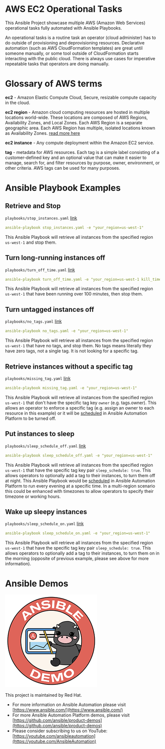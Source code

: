 # AWS EC2 Operational Tasks

This Ansible Project showcase multiple AWS (Amazon Web Services) operational tasks fully automated with Ansible Playbooks.

An operational tasks is a routine task an operator (cloud administer) has to do outside of provisioning and deprovisioning resources.  Declarative automation (such as AWS CloudFormation templates) are great until someone manually, or some tool outside of CloudFormation starts interacting with the public cloud.  There is always use cases for imperative repeatable tasks that operators are doing manually.

# Glossary of AWS terms

**ec2** - Amazon Elastic Compute Cloud, Secure, resizable compute capacity in the cloud.

**ec2 region** - Amazon cloud computing resources are hosted in multiple locations world-wide. These locations are composed of AWS Regions, Availability Zones, and Local Zones. Each AWS Region is a separate geographic area. Each AWS Region has multiple, isolated locations known as Availability Zones. [read more here](https://docs.aws.amazon.com/AmazonRDS/latest/UserGuide/Concepts.RegionsAndAvailabilityZones.html)

**ec2 instance** - Any compute deployment within the Amazon EC2 service.

**tag** -  metadata for AWS resources. Each tag is a simple label consisting of a customer-defined key and an optional value that can make it easier to manage, search for, and filter resources by purpose, owner, environment, or other criteria. AWS tags can be used for many purposes.

# Ansible Playbook Examples

## Retrieve and Stop

`playbooks/stop_instances.yaml` [link](playbooks/stop_instances.yaml)


```yaml
ansible-playbook stop_instances.yaml -e "your_region=us-west-1"
```

This Ansible Playbook will retrieve all instances from the specified region `us-west-1` and stop them.

## Turn long-running instances off

`playbooks/turn_off_time.yaml` [link](playbooks/turn_off_time.yaml)


```yaml
ansible-playbook turn_off_time.yaml -e "your_region=us-west-1 kill_time=100"
```

This Ansible Playbook will retrieve all instances from the specified region `us-west-1` that have been running over 100 minutes, then stop them.

## Turn untagged instances off

`playbooks/no_tags.yaml` [link](playbooks/no_tags.yaml)


```yaml
ansible-playbook no_tags.yaml -e "your_region=us-west-1"
```

This Ansible Playbook will retrieve all instances from the specified region `us-west-1` that have no tags, and stop them. No tags means literally they have zero tags, not a single tag.  It is not looking for a specific tag.

## Retrieve instances without a specific tag

`playbooks/missing_tag.yaml` [link](playbooks/missing_tag.yaml)


```yaml
ansible-playbook missing_tag.yaml -e "your_region=us-west-1"
```

This Ansible Playbook will retrieve all instances from the specified region `us-west-1` that don't have the specific tag key `owner` (e.g. tags.owner).  This allows an operator to enforce a specific tag (e.g. assign an owner to each resource in this example) or it will be [scheduled](https://docs.ansible.com/ansible-tower/latest/html/userguide/scheduling.html) in Ansible Automation Platform to be turned off.

## Put instances to sleep

`playbooks/sleep_schedule_off.yaml` [link](playbooks/sleep_schedule_off.yaml)


```yaml
ansible-playbook sleep_schedule_off.yaml -e "your_region=us-west-1"
```

This Ansible Playbook will retrieve all instances from the specified region `us-west-1` that have the specific tag key pair `sleep_schedule: true`.  This allows operators to optionally add a tag to their instances, to turn them off at night.  This Ansible Playbook would be [scheduled](https://docs.ansible.com/ansible-tower/latest/html/userguide/scheduling.html) in Ansible Automation Platform to run every evening at a specific time.  In a multi-region scenario this could be enhanced with timezones to allow operators to specify their timezone or working hours.

## Wake up sleepy instances

`playbooks/sleep_schedule_on.yaml` [link](playbooks/sleep_schedule_on.yaml)


```yaml
ansible-playbook sleep_schedule_on.yaml -e "your_region=us-west-1"
```

This Ansible Playbook will retrieve all instances from the specified region `us-west-1` that have the specific tag key pair `sleep_schedule: true`.  This allows operators to optionally add a tag to their instances, to turn them on in the morning (opposite of previous example, please see above for more information).

# Ansible Demos

![ansible demo logo](images/Ansible-Demo-Logo.png)

This project is maintained by Red Hat.  

- For more information on Ansible Automation please visit
[https://www.ansible.com/](https://www.ansible.com/)
- For more Ansible Automation Platform demos, please visit
[https://github.com/ansible/product-demos](https://github.com/ansible/product-demos)
- Please consider subscribing to us on YouTube: 
[https://youtube.com/ansibleautomation](https://youtube.com/AnsibleAutomation)
